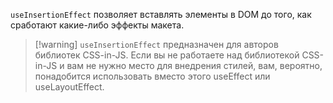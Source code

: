 `useInsertionEffect` позволяет вставлять элементы в DOM до того, как сработают какие-либо эффекты макета.

>[!warning] `useInsertionEffect` предназначен для авторов библиотек CSS-in-JS. 
>Если вы не работаете над библиотекой CSS-in-JS и вам не нужно место для внедрения стилей, вам, вероятно, понадобится использовать вместо этого useEffect или useLayoutEffect.

